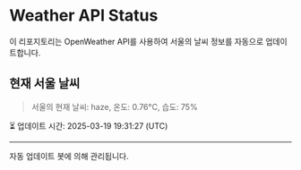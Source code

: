 
# Weather API Status

이 리포지토리는 OpenWeather API를 사용하여 서울의 날씨 정보를 자동으로 업데이트합니다.

## 현재 서울 날씨
> 서울의 현재 날씨: haze, 온도: 0.76°C, 습도: 75%

⏳ 업데이트 시간: 2025-03-19 19:31:27 (UTC)

---
자동 업데이트 봇에 의해 관리됩니다.
